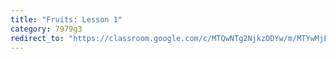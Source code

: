 ```yaml
---
title: "Fruits: Lesson 1"
category: 7979g3
redirect_to: "https://classroom.google.com/c/MTQwNTg2NjkzODYw/m/MTYwMjE5Nzg0ODky/details"
---
```

